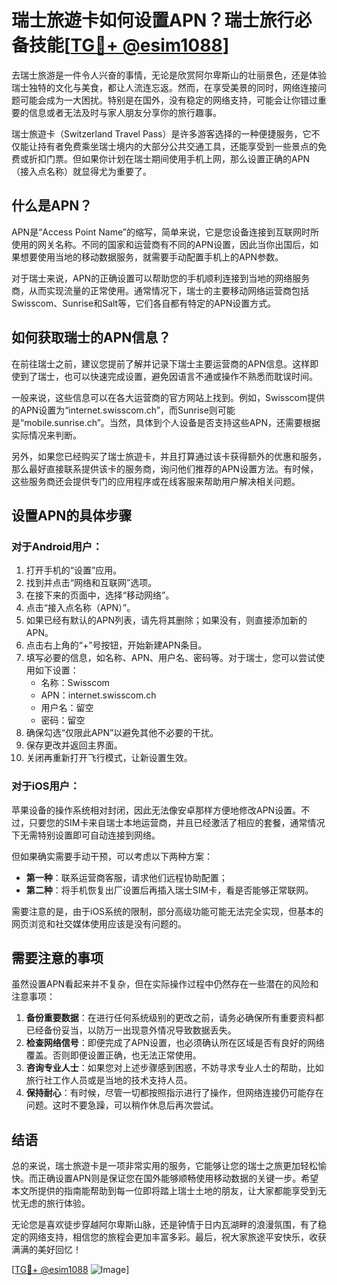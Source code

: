 # 瑞士旅遊卡如何设置APN？瑞士旅行必备技能[[TG💪+ @esim1088](https://t.me/s/esim1088)]

去瑞士旅游是一件令人兴奋的事情，无论是欣赏阿尔卑斯山的壮丽景色，还是体验瑞士独特的文化与美食，都让人流连忘返。然而，在享受美景的同时，网络连接问题可能会成为一大困扰。特别是在国外，没有稳定的网络支持，可能会让你错过重要的信息或者无法及时与家人朋友分享你的旅行趣事。

瑞士旅遊卡（Switzerland Travel Pass）是许多游客选择的一种便捷服务，它不仅能让持有者免费乘坐瑞士境内的大部分公共交通工具，还能享受到一些景点的免费或折扣门票。但如果你计划在瑞士期间使用手机上网，那么设置正确的APN（接入点名称）就显得尤为重要了。

## 什么是APN？

APN是“Access Point Name”的缩写，简单来说，它是您设备连接到互联网时所使用的网关名称。不同的国家和运营商有不同的APN设置，因此当你出国后，如果想要使用当地的移动数据服务，就需要手动配置手机上的APN参数。

对于瑞士来说，APN的正确设置可以帮助您的手机顺利连接到当地的网络服务商，从而实现流量的正常使用。通常情况下，瑞士的主要移动网络运营商包括Swisscom、Sunrise和Salt等，它们各自都有特定的APN设置方式。

## 如何获取瑞士的APN信息？

在前往瑞士之前，建议您提前了解并记录下瑞士主要运营商的APN信息。这样即使到了瑞士，也可以快速完成设置，避免因语言不通或操作不熟悉而耽误时间。

一般来说，这些信息可以在各大运营商的官方网站上找到。例如，Swisscom提供的APN设置为“internet.swisscom.ch”，而Sunrise则可能是“mobile.sunrise.ch”。当然，具体到个人设备是否支持这些APN，还需要根据实际情况来判断。

另外，如果您已经购买了瑞士旅遊卡，并且打算通过该卡获得额外的优惠和服务，那么最好直接联系提供该卡的服务商，询问他们推荐的APN设置方法。有时候，这些服务商还会提供专门的应用程序或在线客服来帮助用户解决相关问题。

## 设置APN的具体步骤

### 对于Android用户：

1. 打开手机的“设置”应用。
2. 找到并点击“网络和互联网”选项。
3. 在接下来的页面中，选择“移动网络”。
4. 点击“接入点名称（APN）”。
5. 如果已经有默认的APN列表，请先将其删除；如果没有，则直接添加新的APN。
6. 点击右上角的“+”号按钮，开始新建APN条目。
7. 填写必要的信息，如名称、APN、用户名、密码等。对于瑞士，您可以尝试使用如下设置：
   - 名称：Swisscom
   - APN：internet.swisscom.ch
   - 用户名：留空
   - 密码：留空
8. 确保勾选“仅限此APN”以避免其他不必要的干扰。
9. 保存更改并返回主界面。
10. 关闭再重新打开飞行模式，让新设置生效。

### 对于iOS用户：

苹果设备的操作系统相对封闭，因此无法像安卓那样方便地修改APN设置。不过，只要您的SIM卡来自瑞士本地运营商，并且已经激活了相应的套餐，通常情况下无需特别设置即可自动连接到网络。

但如果确实需要手动干预，可以考虑以下两种方案：
- **第一种**：联系运营商客服，请求他们远程协助配置；
- **第二种**：将手机恢复出厂设置后再插入瑞士SIM卡，看是否能够正常联网。

需要注意的是，由于iOS系统的限制，部分高级功能可能无法完全实现，但基本的网页浏览和社交媒体使用应该是没有问题的。

## 需要注意的事项

虽然设置APN看起来并不复杂，但在实际操作过程中仍然存在一些潜在的风险和注意事项：

1. **备份重要数据**：在进行任何系统级别的更改之前，请务必确保所有重要资料都已经备份妥当，以防万一出现意外情况导致数据丢失。
2. **检查网络信号**：即便完成了APN设置，也必须确认所在区域是否有良好的网络覆盖。否则即便设置正确，也无法正常使用。
3. **咨询专业人士**：如果您对上述步骤感到困惑，不妨寻求专业人士的帮助，比如旅行社工作人员或是当地的技术支持人员。
4. **保持耐心**：有时候，尽管一切都按照指示进行了操作，但网络连接仍可能存在问题。这时不要急躁，可以稍作休息后再次尝试。

## 结语

总的来说，瑞士旅遊卡是一项非常实用的服务，它能够让您的瑞士之旅更加轻松愉快。而正确设置APN则是保证您在国外能够顺畅使用移动数据的关键一步。希望本文所提供的指南能帮助到每一位即将踏上瑞士土地的朋友，让大家都能享受到无忧无虑的旅行体验。

无论您是喜欢徒步穿越阿尔卑斯山脉，还是钟情于日内瓦湖畔的浪漫氛围，有了稳定的网络支持，相信您的旅程会更加丰富多彩。最后，祝大家旅途平安快乐，收获满满的美好回忆！

[[TG💪+ @esim1088](https://t.me/s/esim1088) ![Image](https://i.postimg.cc/4NQfJmqS/Snipaste-2025-05-13-00-14-12.png)]
